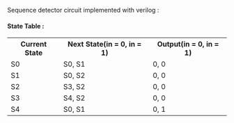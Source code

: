 Sequence detector circuit implemented with verilog : 

#### State Table : 
<table>
  <tr>
  <th> Current State</th>
  <th> Next State(in = 0, in = 1)</th>
  <th> Output(in = 0, in = 1) </th> </tr>
  <tr>
    <td> S0 </td>
    <td>S0, S1</td>
    <td>0, 0</td>
  </tr>
  <tr>
    <td> S1 </td>
    <td>S0, S2</td>
    <td>0, 0</td>
  </tr>  
  <tr>
    <td> S2 </td>
    <td>S3, S2</td>
    <td>0, 0</td>
  </tr>
  <tr>
    <td> S3 </td>
    <td>S4, S2</td>
    <td>0, 0</td>
  </tr>
  <tr>
    <td> S4 </td>
    <td>S0, S1</td>
    <td>0, 1</td>
  </tr>
</table>


